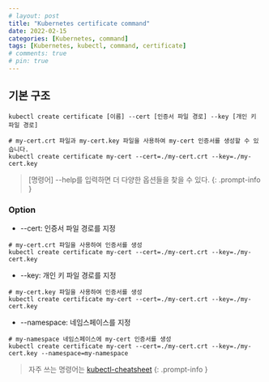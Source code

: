 ```yaml
---
# layout: post
title: "Kubernetes certificate command"
date: 2022-02-15
categories: [Kubernetes, command]
tags: [Kubernetes, kubectl, command, certificate]
# comments: true
# pin: true
---
```


## 기본 구조
```
kubectl create certificate [이름] --cert [인증서 파일 경로] --key [개인 키 파일 경로]

# my-cert.crt 파일과 my-cert.key 파일을 사용하여 my-cert 인증서를 생성할 수 있습니다.
kubectl create certificate my-cert --cert=./my-cert.crt --key=./my-cert.key
```

> [명령어] --help를 입력하면 더 다양한 옵션들을 찾을 수 있다.
{: .prompt-info }

### Option
- --cert: 인증서 파일 경로를 지정
```
# my-cert.crt 파일을 사용하여 인증서를 생성
kubectl create certificate my-cert --cert=./my-cert.crt --key=./my-cert.key
```

- --key: 개인 키 파일 경로를 지정
```
# my-cert.key 파일을 사용하여 인증서를 생성
kubectl create certificate my-cert --cert=./my-cert.crt --key=./my-cert.key
```

- --namespace: 네임스페이스를 지정
```
# my-namespace 네임스페이스에 my-cert 인증서를 생성
kubectl create certificate my-cert --cert=./my-cert.crt --key=./my-cert.key --namespace=my-namespace
```

> 자주 쓰는 명령어는 [kubectl-cheatsheet](https://kubernetes.io/docs/reference/kubectl/cheatsheet/)
{: .prompt-info }